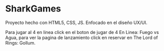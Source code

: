 # SharkGames
Proyecto hecho con HTML5, CSS, JS. Enfocado en el diseño UX/UI.

Para jugar al 4 en linea click en el boton de jugar de 4 En Linea: Fuego vs Agua, para ver la pagina de lanzamiento click en reservar en The Lord of Rings: Gollum.
